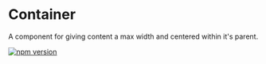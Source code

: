 # Container

A component for giving content a max width and centered within it's parent.

[![npm version](https://img.shields.io/npm/v/%40vrembem%2Fcontainer.svg)](https://www.npmjs.com/package/%40vrembem%2Fcontainer)
